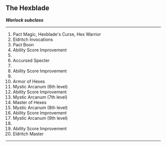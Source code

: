﻿## The Hexblade

***Warlock subclass***

___
1. Pact Magic, Hexblade's Curse, Hex Warrior
2. Eldritch Invocations
3. Pact Boon
4. Ability Score Improvement
5.  
6. Accursed Specter
7.  
8. Ability Score Improvement
9.  
10. Armor of Hexes
11. Mystic Arcanum (6th level)
12. Ability Score Improvement
13. Mystic Arcanum (7th level)
14. Master of Hexes
15. Mystic Arcanum (8th level)
16. Ability Score Improvement
17. Mystic Arcanum (9th level)
18.  
19. Ability Score Improvement
20. Eldritch Master

---
